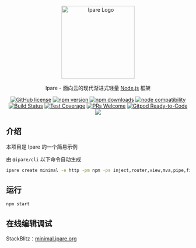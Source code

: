 <p align="center">
  <a href="https://ipare.org/" target="blank"><img src="https://ipare.org/images/logo.png" alt="Ipare Logo" width="200"/></a>
</p>

<p align="center">Ipare - 面向云的现代渐进式轻量 <a href="http://nodejs.org" target="_blank">Node.js</a> 框架</p>
<p align="center">
    <a href="https://github.com/ipare/cli/blob/main/LICENSE" target="_blank"><img src="https://img.shields.io/badge/license-MIT-blue.svg" alt="GitHub license" /></a>
    <a href=""><img src="https://img.shields.io/npm/v/@ipare/cli.svg" alt="npm version"></a>
    <a href=""><img src="https://badgen.net/npm/dt/@ipare/cli" alt="npm downloads"></a>
    <a href="https://nodejs.org/en/about/releases/"><img src="https://img.shields.io/node/v/@ipare/cli.svg" alt="node compatibility"></a>
    <a href="#"><img src="https://github.com/ipare/cli/actions/workflows/test.yml/badge.svg?branch=main" alt="Build Status"></a>
    <a href="https://codecov.io/gh/ipare/cli/branch/main"><img src="https://img.shields.io/codecov/c/github/ipare/cli/main.svg" alt="Test Coverage"></a>
    <a href="https://github.com/ipare/cli/pulls"><img src="https://img.shields.io/badge/PRs-welcome-brightgreen.svg" alt="PRs Welcome"></a>
    <a href="https://gitpod.io/#https://github.com/ipare/cli"><img src="https://img.shields.io/badge/Gitpod-Ready--to--Code-blue?logo=gitpod" alt="Gitpod Ready-to-Code"></a>
    <a href="https://paypal.me/ihalwang" target="_blank"><img src="https://img.shields.io/badge/Donate-PayPal-ff3f59.svg"/></a>
</p>

## 介绍

本项目是 Ipare 的一个简易示例

由 `@ipare/cli` 以下命令自动生成

```bash
ipare create minimal -e http -pm npm -ps inject,router,view,mva,pipe,filter,testing,static,swagger,jwt,validator -f
```

## 运行

```bash
npm start
```

## 在线编辑调试

StackBlitz：[minimal.ipare.org](http://minimal.ipare.org)
